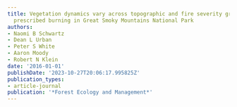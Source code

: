 ```yaml
---
title: Vegetation dynamics vary across topographic and fire severity gradients following
  prescribed burning in Great Smoky Mountains National Park
authors:
- Naomi B Schwartz
- Dean L Urban
- Peter S White
- Aaron Moody
- Robert N Klein
date: '2016-01-01'
publishDate: '2023-10-27T20:06:17.995825Z'
publication_types:
- article-journal
publication: '*Forest Ecology and Management*'
---
```

